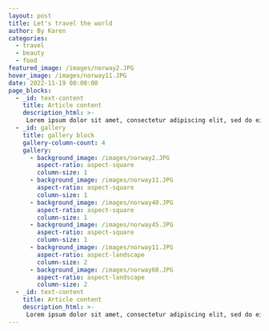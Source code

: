 ```yaml
---
layout: post
title: Let's travel the world
author: By Karen
categories: 
  - travel 
  - beauty 
  - food 
featured_image: /images/norway2.JPG
hover_image: /images/norway11.JPG
date: 2022-11-19 00:00:00
page_blocks:
  - _id: text-content
    title: Article content 
    description_html: >-
     Lorem ipsum dolor sit amet, consectetur adipiscing elit, sed do eiusmod tempor incididunt ut labore et dolore magna aliqua. Ut enim ad minim veniam, quis nostrud exercitation ullamco laboris nisi ut aliquip ex ea commodo consequat. Duis aute irure dolor in reprehenderit in voluptate velit esse cillum dolore eu fugiat nulla pariatur. Excepteur sint occaecat cupidatat non proident, sunt in culpa qui officia deserunt mollit anim id est laborum.
  - _id: gallery
    title: gallery block
    gallery-column-count: 4
    gallery:  
      - background_image: /images/norway2.JPG
        aspect-ratio: aspect-square
        column-size: 1
      - background_image: /images/norway11.JPG
        aspect-ratio: aspect-square
        column-size: 1
      - background_image: /images/norway40.JPG
        aspect-ratio: aspect-square
        column-size: 1
      - background_image: /images/norway45.JPG
        aspect-ratio: aspect-square
        column-size: 1
      - background_image: /images/norway11.JPG
        aspect-ratio: aspect-landscape
        column-size: 2
      - background_image: /images/norway60.JPG
        aspect-ratio: aspect-landscape
        column-size: 2
  - _id: text-content
    title: Article content 
    description_html: >-
     Lorem ipsum dolor sit amet, consectetur adipiscing elit, sed do eiusmod tempor incididunt ut labore et dolore magna aliqua. Ut enim ad minim veniam, quis nostrud exercitation ullamco laboris nisi ut aliquip ex ea commodo consequat. Duis aute irure dolor in reprehenderit in voluptate velit esse cillum dolore eu fugiat nulla pariatur. Excepteur sint occaecat cupidatat non proident, sunt in culpa qui officia deserunt mollit anim id est laborum.
---
```

